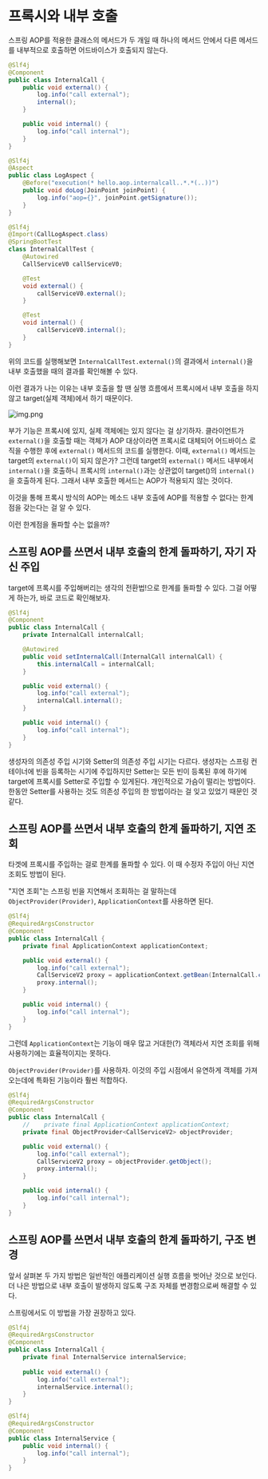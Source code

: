 # 프록시와 내부 호출

스프링 AOP를 적용한 클래스의 메서드가 두 개일 때 하나의 메서드 안에서 다른 메서드를 내부적으로 호출하면 어드바이스가 호출되지 않는다.

```java
@Slf4j
@Component
public class InternalCall {
    public void external() {
        log.info("call external");
        internal();
    }

    public void internal() {
        log.info("call internal");
    }
}

@Slf4j
@Aspect
public class LogAspect {
    @Before("execution(* hello.aop.internalcall..*.*(..))")
    public void doLog(JoinPoint joinPoint) {
        log.info("aop={}", joinPoint.getSignature());
    }
}

@Slf4j
@Import(CallLogAspect.class)
@SpringBootTest
class InternalCallTest {
    @Autowired
    CallServiceV0 callServiceV0;

    @Test
    void external() {
        callServiceV0.external();
    }

    @Test
    void internal() {
        callServiceV0.internal();
    }
}
```

위의 코드를 실행해보면 `InternalCallTest.external()`의 결과에서 `internal()`을 내부 호출했을 때의 결과를 확인해볼 수 있다. 

이런 결과가 나는 이유는 내부 호출을 할 땐 실행 흐름에서 프록시에서 내부 호출을 하지 않고 target(실제 객체)에서 하기 때문이다.

![img.png](https://github.com/jewoodev/blog_img/blob/main/spring-boot/%ED%94%84%EB%A1%9D%EC%8B%9C%EC%99%80_%EB%82%B4%EB%B6%80_%ED%98%B8%EC%B6%9C/%ED%94%84%EB%A1%9D%EC%8B%9C%EB%A9%94%EC%86%8C%EB%93%9C_%EB%82%B4%EB%B6%80%ED%98%B8%EC%B6%9C_%ED%9D%90%EB%A6%84.png?raw=true)

부가 기능은 프록시에 있지, 실제 객체에는 있지 않다는 걸 상기하자. 클라이언트가 `external()`을 호출할 때는 객체가 AOP 대상이라면 프록시로 대체되어 어드바이스 로직을 수행한 후에 `external()` 메서드의 코드를 실행한다. 이때, `external()` 메서드는 target의 `external()`이 되지 않은가? 그런데 target의 `external()` 메서드 내부에서 `internal()`을 호출하니 프록시의 `internal()`과는 상관없이 target()의 `internal()`을 호출하게 된다. 그래서 내부 호출한 메서드는 AOP가 적용되지 않는 것이다.

이것을 통해 프록시 방식의 AOP는 메소드 내부 호출에 AOP를 적용할 수 없다는 한계점을 갖는다는 걸 알 수 있다.

이런 한계점을 돌파할 수는 없을까?

## 스프링 AOP를 쓰면서 내부 호출의 한계 돌파하기, 자기 자신 주입

target에 프록시를 주입해버리는 생각의 전환법!으로 한계를 돌파할 수 있다. 그걸 어떻게 하는가, 바로 코드로 확인해보자.

```java
@Slf4j
@Component
public class InternalCall {
    private InternalCall internalCall;

    @Autowired
    public void setInternalCall(InternalCall internalCall) {
        this.internalCall = internalCall;
    }

    public void external() {
        log.info("call external");
        internalCall.internal();
    }

    public void internal() {
        log.info("call internal");
    }
}
```

생성자의 의존성 주입 시기와 Setter의 의존성 주입 시기는 다르다. 생성자는 스프링 컨테이너에 빈을 등록하는 시기에 주입하지만 Setter는 모든 빈이 등록된 후에 하기에 target에 프록시를 Setter로 주입할 수 있게된다. 개인적으로 가슴이 떨리는 방법이다. 한동안 Setter를 사용하는 것도 의존성 주입의 한 방법이라는 걸 잊고 있었기 때문인 것 같다.

## 스프링 AOP를 쓰면서 내부 호출의 한계 돌파하기, 지연 조회

타겟에 프록시를 주입하는 걸로 한계를 돌파할 수 있다. 이 때 수정자 주입이 아닌 지연 조회도 방법이 된다.

"지연 조회"는 스프링 빈을 지연해서 조회하는 걸 말하는데 `ObjectProvider(Provider)`, `ApplicationContext`를 사용하면 된다. 

```java
@Slf4j
@RequiredArgsConstructor
@Component
public class InternalCall {
    private final ApplicationContext applicationContext;

    public void external() {
        log.info("call external");
        CallServiceV2 proxy = applicationContext.getBean(InternalCall.class);
        proxy.internal();
    }

    public void internal() {
        log.info("call internal");
    }
}
```

그런데 `ApplicationContext`는 기능이 매우 많고 거대한(?) 객체라서 지연 조회를 위해 사용하기에는 효율적이지는 못하다. 

`ObjectProvider(Provider)`를 사용하자. 이것의 주입 시점에서 유연하게 객체를 가져오는데에 특화된 기능이라 훨씬 적합하다.

```java
@Slf4j
@RequiredArgsConstructor
@Component
public class InternalCall {
    //    private final ApplicationContext applicationContext;
    private final ObjectProvider<CallServiceV2> objectProvider;

    public void external() {
        log.info("call external");
        CallServiceV2 proxy = objectProvider.getObject();
        proxy.internal();
    }

    public void internal() {
        log.info("call internal");
    }
}
```

## 스프링 AOP를 쓰면서 내부 호출의 한계 돌파하기, 구조 변경

앞서 살펴본 두 가지 방법은 일반적인 애플리케이션 실행 흐름을 벗어난 것으로 보인다. 더 나은 방법으로 내부 호출이 발생하지 않도록 구조 자체를 변경함으로써 해결할 수 있다.

스프링에서도 이 방법을 가장 권장하고 있다.

```java
@Slf4j
@RequiredArgsConstructor
@Component
public class InternalCall {
    private final InternalService internalService;
    
    public void external() {
        log.info("call external");
        internalService.internal();
    }
}

@Slf4j
@RequiredArgsConstructor
@Component
public class InternalService {
    public void internal() {
        log.info("call internal");
    }
}
```